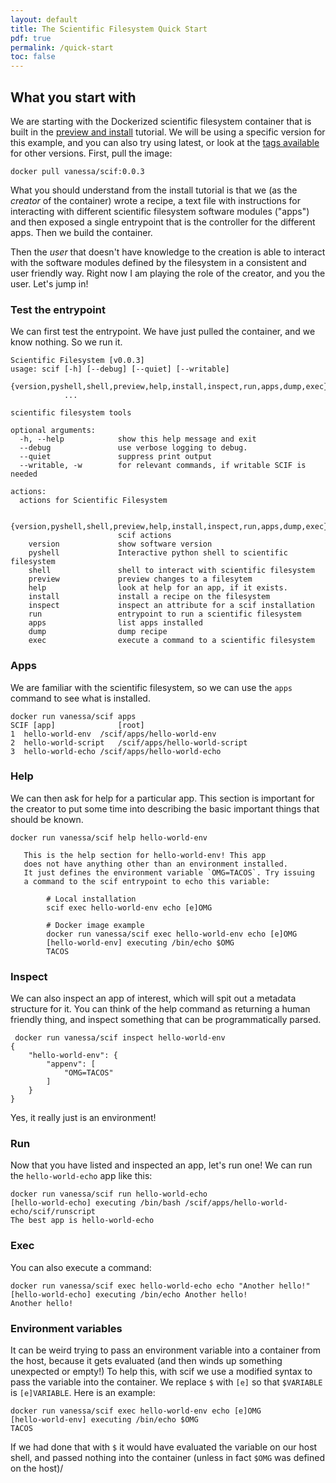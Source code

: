 ```yaml
---
layout: default
title: The Scientific Filesystem Quick Start
pdf: true
permalink: /quick-start
toc: false
---
```


## What you start with
We are starting with the Dockerized scientific filesystem container that is built in the [preview and install](/scif/tutorial-preview-install#install-scif-in-docker-using-recipe) tutorial. We will be using a specific version for this example, and you can also try using latest, or look  at the [tags available](https://hub.docker.com/r/vanessa/scif/tags/) for other versions. First, pull the image:

```
docker pull vanessa/scif:0.0.3
```

What you should understand from the install tutorial is that we (as the *creator* of the container) wrote a recipe, a text file with instructions for interacting with different scientific filesystem software modules ("apps") and then exposed a single entrypoint that is the controller for the different apps. Then we build the container.

Then the *user* that doesn't have knowledge to the creation is able to interact with the software modules defined by the filesystem in a consistent and user friendly way. Right now I am playing the role of the creator, and you the user. Let's jump in!

### Test the entrypoint
We can first test the entrypoint. We have just pulled the container, and we know nothing. So we run it.

```
Scientific Filesystem [v0.0.3]
usage: scif [-h] [--debug] [--quiet] [--writable]
            {version,pyshell,shell,preview,help,install,inspect,run,apps,dump,exec}
            ...

scientific filesystem tools

optional arguments:
  -h, --help            show this help message and exit
  --debug               use verbose logging to debug.
  --quiet               suppress print output
  --writable, -w        for relevant commands, if writable SCIF is needed

actions:
  actions for Scientific Filesystem

  {version,pyshell,shell,preview,help,install,inspect,run,apps,dump,exec}
                        scif actions
    version             show software version
    pyshell             Interactive python shell to scientific filesystem
    shell               shell to interact with scientific filesystem
    preview             preview changes to a filesytem
    help                look at help for an app, if it exists.
    install             install a recipe on the filesystem
    inspect             inspect an attribute for a scif installation
    run                 entrypoint to run a scientific filesystem
    apps                list apps installed
    dump                dump recipe
    exec                execute a command to a scientific filesystem
```

### Apps
We are familiar with the scientific filesystem, so we can use the `apps` command to see what is installed.

```
docker run vanessa/scif apps
SCIF [app]              [root]
1  hello-world-env	/scif/apps/hello-world-env
2  hello-world-script	/scif/apps/hello-world-script
3  hello-world-echo	/scif/apps/hello-world-echo
```

### Help
We can then ask for help for a particular app. This section is important for the creator to put some time into describing the basic important things that should be known.

```
docker run vanessa/scif help hello-world-env

   This is the help section for hello-world-env! This app
   does not have anything other than an environment installed. 
   It just defines the environment variable `OMG=TACOS`. Try issuing
   a command to the scif entrypoint to echo this variable:

        # Local installation
        scif exec hello-world-env echo [e]OMG
        
        # Docker image example
        docker run vanessa/scif exec hello-world-env echo [e]OMG
        [hello-world-env] executing /bin/echo $OMG
        TACOS
```


### Inspect
We can also inspect an app of interest, which will spit out a metadata structure for it. You can think of the help command as returning a human friendly thing, and inspect something that can be programmatically parsed.


```
 docker run vanessa/scif inspect hello-world-env
{
    "hello-world-env": {
        "appenv": [
            "OMG=TACOS"
        ]
    }
}
```

Yes, it really just is an environment!


### Run
Now that you have listed and inspected an app, let's run one! We can run the `hello-world-echo` app like this:

```
docker run vanessa/scif run hello-world-echo
[hello-world-echo] executing /bin/bash /scif/apps/hello-world-echo/scif/runscript
The best app is hello-world-echo
```

### Exec
You can also execute a command:

```
docker run vanessa/scif exec hello-world-echo echo "Another hello!"
[hello-world-echo] executing /bin/echo Another hello!
Another hello!
```

### Environment variables
It can be weird trying to pass an environment variable into a container from the host, because it gets evaluated (and then winds up something unexpected or empty!) To help this, with scif we use a modified syntax to pass the variable into the container. We replace `$` with `[e]` so that `$VARIABLE` is `[e]VARIABLE`. Here is an example:

```
docker run vanessa/scif exec hello-world-env echo [e]OMG
[hello-world-env] executing /bin/echo $OMG
TACOS
```
If we had done that with `$` it would have evaluated the variable on our host shell, and passed nothing into the container (unless in fact `$OMG` was defined on the host)/
